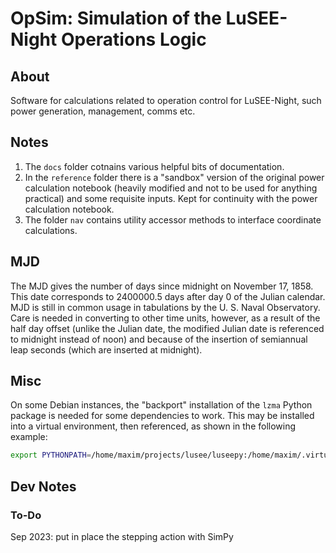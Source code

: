 # OpSim: Simulation of the LuSEE-Night Operations Logic

## About
Software for calculations related to operation control for LuSEE-Night, such power generation, management, comms etc.

## Notes

1. The `docs` folder cotnains various helpful bits of documentation.
2. In the `reference` folder there is a "sandbox" version of the original power
calculation notebook (heavily modified and not to be used for anything practical)
and some requisite inputs. Kept for continuity with the power calculation notebook.
3. The folder `nav` contains utility accessor methods to interface
coordinate calculations.

## MJD

The MJD gives the number of days since midnight on November 17, 1858. This date corresponds
to 2400000.5 days after day 0 of the Julian calendar. MJD is still in common usage in
tabulations by the U. S. Naval Observatory. Care is needed in converting to other
time units, however, as a result of the half day offset (unlike the Julian date,
the modified Julian date is referenced to midnight instead of noon) and because
of the insertion of semiannual leap seconds (which are inserted at midnight).

## Misc

On some Debian instances, the "backport" installation of the `lzma` Python package is needed for
some dependencies to work. This may be installed into a virtual environment, then referenced,
as shown in the following example:

```bash
export PYTHONPATH=/home/maxim/projects/lusee/luseepy:/home/maxim/.virtualenvs/lusee/lib/python3.10/site-packages/backports
```

## Dev Notes

### To-Do

Sep 2023: put in place the stepping action with SimPy
